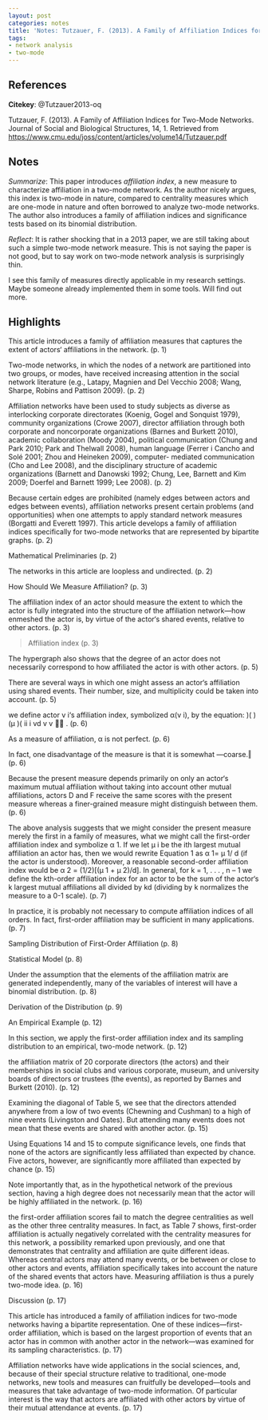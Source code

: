 ```yaml
---
layout: post
categories: notes
title: 'Notes: Tutzauer, F. (2013). A Family of Affiliation Indices for Two-Mode Networks'
tags:
- network analysis
- two-mode
---
```


## References

**Citekey**: @Tutzauer2013-oq

Tutzauer, F. (2013). A Family of Affiliation Indices for Two-Mode Networks. Journal of Social and Biological Structures, 14, 1. Retrieved from https://www.cmu.edu/joss/content/articles/volume14/Tutzauer.pdf

## Notes

*Summarize*: This paper introduces *affiliation index*, a new measure to characterize affiliation in a two-mode network. As the author nicely argues, this index is two-mode in nature, compared to centrality measures which are one-mode in nature and often borrowed to analyze two-mode networks. The author also introduces a family of affiliation indices and significance tests based on its binomial distribution.

*Reflect*: It is rather shocking that in a 2013 paper, we are still taking about such a simple two-mode network measure. This is not saying the paper is not good, but to say work on two-mode network analysis is surprisingly thin.

I see this family of measures directly applicable in my research settings. Maybe someone already implemented them in some tools. Will find out more.

## Highlights

This article introduces a family of affiliation measures that captures the extent of actors‘ affiliations in the network. (p. 1)

Two-mode networks, in which the nodes of a network are partitioned into two groups, or modes, have received increasing attention in the social network literature (e.g., Latapy, Magnien and Del Vecchio 2008; Wang, Sharpe, Robins and Pattison 2009). (p. 2)

Affiliation networks have been used to study subjects as diverse as interlocking corporate directorates (Koenig, Gogel and Sonquist 1979), community organizations (Crowe 2007), director affiliation through both corporate and noncorporate organizations (Barnes and Burkett 2010), academic collaboration (Moody 2004), political communication (Chung and Park 2010; Park and Thelwall 2008), human language (Ferrer i Cancho and Solé 2001; Zhou and Heineken 2009), computer- mediated communication (Cho and Lee 2008), and the disciplinary structure of academic organizations (Barnett and Danowski 1992; Chung, Lee, Barnett and Kim 2009; Doerfel and Barnett 1999; Lee 2008). (p. 2)

Because certain edges are prohibited (namely edges between actors and edges between events), affiliation networks present certain problems (and opportunities) when one attempts to apply standard network measures (Borgatti and Everett 1997). This article develops a family of affiliation indices specifically for two-mode networks that are represented by bipartite graphs. (p. 2)

Mathematical Preliminaries (p. 2)

The networks in this article are loopless and undirected. (p. 2)

How Should We Measure Affiliation? (p. 3)

The affiliation index of an actor should measure the extent to which the actor is fully integrated into the structure of the affiliation network—how enmeshed the actor is, by virtue of the actor‘s shared events, relative to other actors. (p. 3)

> Affiliation index (p. 3)

The hypergraph also shows that the degree of an actor does not necessarily correspond to how affiliated the actor is with other actors. (p. 5)

There are several ways in which one might assess an actor‘s affiliation using shared events. Their number, size, and multiplicity could be taken into account. (p. 5)

we define actor v i‘s affiliation index, symbolized α(v i), by the equation: )( )(μ )( ii i vd v v  . (p. 6)

As a measure of affiliation, α is not perfect. (p. 6)

In fact, one disadvantage of the measure is that it is somewhat ―coarse.‖ (p. 6)

Because the present measure depends primarily on only an actor‘s maximum mutual affiliation without taking into account other mutual affiliations, actors D and F receive the same scores with the present measure whereas a finer-grained measure might distinguish between them. (p. 6)

The above analysis suggests that we might consider the present measure merely the first in a family of measures, what we might call the first-order affiliation index and symbolize α 1. If we let μ i be the ith largest mutual affiliation an actor has, then we would rewrite Equation 1 as α 1= μ 1/ d (if the actor is understood). Moreover, a reasonable second-order affiliation index would be α 2 = (1/2)[(μ 1 + μ 2)/d]. In general, for k = 1, . . . , n – 1 we define the kth-order affiliation index for an actor to be the sum of the actor‘s k largest mutual affiliations all divided by kd (dividing by k normalizes the measure to a 0-1 scale). (p. 7)

In practice, it is probably not necessary to compute affiliation indices of all orders. In fact, first-order affiliation may be sufficient in many applications. (p. 7)

Sampling Distribution of First-Order Affiliation (p. 8)

Statistical Model (p. 8)

Under the assumption that the elements of the affiliation matrix are generated independently, many of the variables of interest will have a binomial distribution. (p. 8)

Derivation of the Distribution (p. 9)

An Empirical Example (p. 12)

In this section, we apply the first-order affiliation index and its sampling distribution to an empirical, two-mode network. (p. 12)

the affiliation matrix of 20 corporate directors (the actors) and their memberships in social clubs and various corporate, museum, and university boards of directors or trustees (the events), as reported by Barnes and Burkett (2010). (p. 12)

Examining the diagonal of Table 5, we see that the directors attended anywhere from a low of two events (Chewning and Cushman) to a high of nine events (Livingston and Oates). But attending many events does not mean that these events are shared with another actor. (p. 15)

Using Equations 14 and 15 to compute significance levels, one finds that none of the actors are significantly less affiliated than expected by chance. Five actors, however, are significantly more affiliated than expected by chance (p. 15)

Note importantly that, as in the hypothetical network of the previous section, having a high degree does not necessarily mean that the actor will be highly affiliated in the network. (p. 16)

the first-order affiliation scores fail to match the degree centralities as well as the other three centrality measures. In fact, as Table 7 shows, first-order affiliation is actually negatively correlated with the centrality measures for this network, a possibility remarked upon previously, and one that demonstrates that centrality and affiliation are quite different ideas. Whereas central actors may attend many events, or be between or close to other actors and events, affiliation specifically takes into account the nature of the shared events that actors have. Measuring affiliation is thus a purely two-mode idea. (p. 16)

Discussion (p. 17)

This article has introduced a family of affiliation indices for two-mode networks having a bipartite representation. One of these indices—first-order affiliation, which is based on the largest proportion of events that an actor has in common with another actor in the network—was examined for its sampling characteristics. (p. 17)

Affiliation networks have wide applications in the social sciences, and, because of their special structure relative to traditional, one-mode networks, new tools and measures can fruitfully be developed—tools and measures that take advantage of two-mode information. Of particular interest is the way that actors are affiliated with other actors by virtue of their mutual attendance at events. (p. 17)
